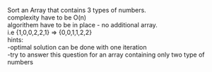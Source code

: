 
Sort an Array that contains 3 types of numbers.  
complexity have to be O(n)    
algorithem have to be in place - no additional array.  
i.e {1,0,0,2,2,1} => {0,0,1,1,2,2}  
hints:  
-optimal solution can be done with one iteration  
-try to answer this question for an array containing only two type of numbers  

